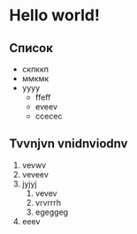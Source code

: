 # Hello world!
## Cписок
- скпккп  
- ммкмк  
- уууу  
    - ffeff
    - eveev
    - ccecec
  
## Tvvnjvn vnidnviodnv
1. vevwv
2. veveev
3. jyjyj
    1. vevev
    2. vrvrrrh
    3. egeggeg
4. eeev